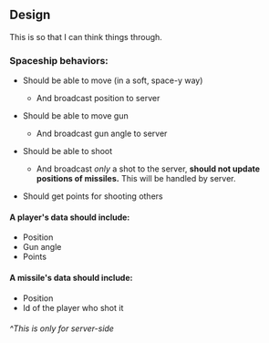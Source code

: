 ## Design
This is so that I can think things through.

### Spaceship behaviors:
- Should be able to move (in a soft, space-y way)
    - And broadcast position to server

- Should be able to move gun
    - And broadcast gun angle to server
    
- Should be able to shoot
    - And broadcast *only* a shot to the server, **should not update positions of missiles.** This will be handled by server.
    
- Should get points for shooting others


#### A player's data should include:
- Position
- Gun angle
- Points


#### A missile's data should include:
- Position
- Id of the player who shot it
###### ^This is only for server-side